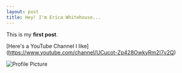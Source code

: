 ```yaml
---
layout: post
title: Hey! I'm Erica Whitehouse...
---
```


This is my **first post**.

[Here's a YouTube Channel I like] (https://www.youtube.com/channel/UCucot-Zp428OwkyRm2I7v2Q)

![Profile Picture](https://ewhitehouse.github.io/ewhitehouse/images/EricaBeachProfilePic.jpeg)
